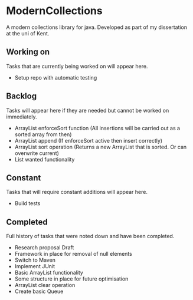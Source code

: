 # ModernCollections

A modern collections library for java. Developed as part of my dissertation at the uni of Kent. 

## Working on

Tasks that are currently being worked on will appear here.

- Setup repo with automatic testing

## Backlog

Tasks will appear here if they are needed but cannot be worked on immediately.

- ArrayList enforceSort function (All insertions will be carried out as a sorted array from then)
- ArrayList append (If enforceSort active then insert correctly)
- ArrayList sort operation (Returns a new ArrayList that is sorted. Or can overwrite current)
- List wanted functionality

## Constant

Tasks that will require constant additions will appear here.

- Build tests

## Completed

Full history of tasks that were noted down and have been completed.

- Research proposal Draft
- Framework in place for removal of null elements
- Switch to Maven
- Implement JUnit
- Basic ArrayList functionality
- Some structure in place for future optimisation
- ArrayList clear operation
- Create basic Queue

